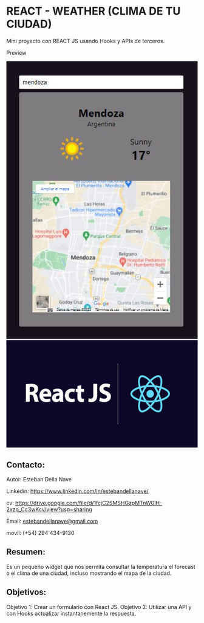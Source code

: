 # REACT - WEATHER (CLIMA DE TU CIUDAD)

Mini proyecto con REACT JS usando Hooks y APIs de terceros.

Preview

<img src="./publicar01.JPG" width=600px>
<img src="./reactjs.jpg" width=600px>



## Contacto: 

Autor: Esteban Della Nave

Linkedin: https://www.linkedin.com/in/estebandellanave/

cv: https://drive.google.com/file/d/1fcjC2SMSHGzpMTnW0IH-2xzp_Cc3wKcv/view?usp=sharing

Email: estebandellanave@gmail.com 

movil: (+54) 294 434-9130

## Resumen: 

Es un pequeño widget que nos permita consultar la temperatura el forecast o el clima de una ciudad, incluso mostrando el mapa de la ciudad.

## Objetivos:

Objetivo 1: Crear un formulario con React JS.
Objetivo 2: Utilizar una API y con Hooks actualizar instantanemente la respuesta.
